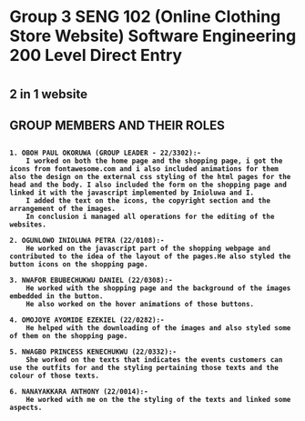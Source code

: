 <h1>Group 3 SENG 102 (Online Clothing Store Website) Software Engineering 200 Level Direct Entry<h1>
<h2> 2 in 1 website<h2>

<h2> GROUP MEMBERS AND THEIR ROLES<h2>

<h4>
    
    1. OBOH PAUL OKORUWA (GROUP LEADER - 22/3302):-
		I worked on both the home page and the shopping page, i got the icons from fontawesome.com and i also included animations for them also the design on the external css styling of the html pages for the head and the body. I also included the form on the shopping page and linked it with the javascript implemented by Inioluwa and I.
		I added the text on the icons, the copyright section and the arrangement of the images.
		In conclusion i managed all operations for the editing of the websites.

    2. OGUNLOWO INIOLUWA PETRA (22/0108):-
		He worked on the javascript part of the shopping webpage and contributed to the idea of the layout of the pages.He also styled the button icons on the shopping page.

    3. NWAFOR EBUBECHUKWU DANIEL (22/0308):-
		He worked with the shopping page and the background of the images embedded in the button.
		He also worked on the hover animations of those buttons.

    4. OMOJOYE AYOMIDE EZEKIEL (22/0282):-
		He helped with the downloading of the images and also styled some of them on the shopping page.

    5. NWAGBO PRINCESS KENECHUKWU (22/0332):-
		She worked on the texts that indicates the events customers can use the outfits for and the styling pertaining those texts and the colour of those texts.

    6. NANAYAKKARA ANTHONY (22/0014):-
		He worked with me on the the styling of the texts and linked some aspects.
